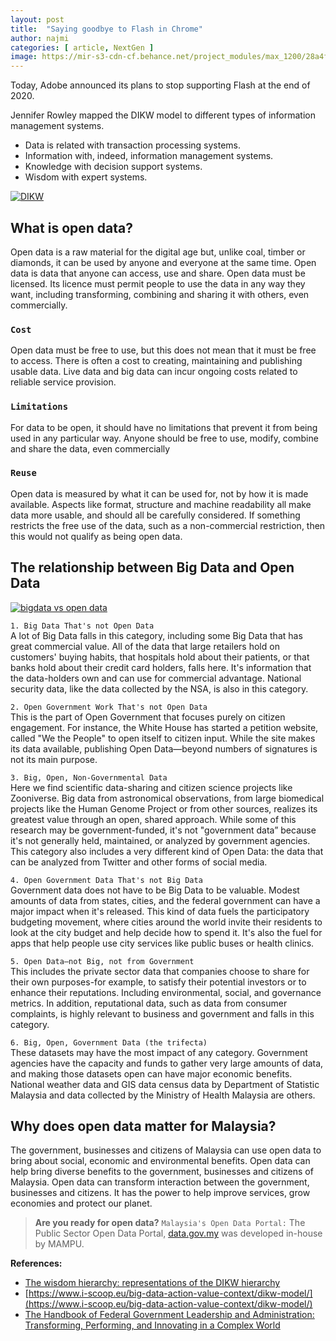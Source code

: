 ```yaml
---
layout: post
title:  "Saying goodbye to Flash in Chrome"
author: najmi
categories: [ article, NextGen ]
image: https://mir-s3-cdn-cf.behance.net/project_modules/max_1200/28a4f479141449.5dc5b5d990e05.jpg
---
```


Today, Adobe announced its plans to stop supporting Flash at the end of 2020.

Jennifer Rowley mapped the DIKW model to different types of information management systems.
* Data is related with transaction processing systems.
* Information with, indeed, information management systems.
* Knowledge with decision support systems.
* Wisdom with expert systems.

[![DIKW](https://40uu5c99f3a2ja7s7miveqgqu-wpengine.netdna-ssl.com/wp-content/uploads/2016/07/DIKW-through-the-eyes-of-IoT-company-AGT-as-mentioned-on-Electronics-360.gif)](#)

## What is open data?
Open data is a raw material for the digital age but, unlike coal, timber or diamonds, it can be used by anyone and everyone at the same time. Open data is data that anyone can access, use and share. Open data must be licensed. Its licence must permit people to use the data in any way they want, including transforming, combining and sharing it with others, even commercially. 

### `Cost`
Open data must be free to use, but this does not mean that it must be free to access. There is often a cost to creating, maintaining and publishing usable data. Live data and big data can incur ongoing costs related to reliable service provision.

### `Limitations`
For data to be open, it should have no limitations that prevent it from being used in any particular way. Anyone should be free to use, modify, combine and share the data, even commercially

### `Reuse`
Open data is measured by what it can be used for, not by how it is made available. Aspects like format, structure and machine readability all make data more usable, and should all be carefully considered. If something restricts the free use of the data, such as a non-commercial restriction, then this would not qualify as being open data.

## The relationship between Big Data and Open Data

[![bigdata vs open data](https://lh3.googleusercontent.com/-zIeBeLljY9c/Xly7BaeU3EI/AAAAAAAAAJs/VWUhc9qv2h8TO9lnYiIXGrJFa-HBN-bkQCK8BGAsYHg/s0/2020-03-01.jpg)](#)

`1. Big Data That's not Open Data` <br>
A lot of Big Data falls in this category, including some Big Data that has great commercial value. All of the data that large retailers hold on customers' buying habits, that hospitals hold about their patients, or that banks hold about their credit card holders, falls here. It's information that the data-holders own and can use for commercial advantage. National security data, like the data collected by the NSA, is also in this category.

`2. Open Government Work That's not Open Data`<br>
This is the part of Open Government that focuses purely on citizen engagement. For instance, the White House has started a petition website, called "We the People" to open itself to citizen input. While the site makes its data available, publishing Open Data—beyond numbers of signatures is not its main purpose. 

`3. Big, Open, Non-Governmental Data`<br>
Here we find scientific data-sharing and citizen science projects like Zooniverse. Big data from astronomical observations, from large biomedical projects like the Human Genome Project or from other sources, realizes its greatest value through an open, shared approach. While some of this research may be government-funded, it's not "government data” because it's not generally held, maintained, or analyzed by government agencies. This category also includes a very different kind of Open Data: the data that can be analyzed from Twitter and other forms of social media. 

`4. Open Government Data That's not Big Data` <br>
Government data does not have to be Big Data to be valuable. Modest amounts of data from states, cities, and the federal government can have a major impact when it's released. This kind of data fuels the participatory budgeting movement, where cities around the world invite their residents to look at the city budget and help decide how to spend it. It's also the fuel for apps that help people use city services like public buses or health clinics. 

`5. Open Data—not Big, not from Government`<br>
This includes the private sector data that companies choose to share for their own purposes-for example, to satisfy their potential investors or to enhance their reputations. Including environmental, social, and governance metrics. In addition, reputational data, such as data from consumer complaints, is highly relevant to business and government and falls in this category. 

`6. Big, Open, Government Data (the trifecta)` <br>
These datasets may have the most impact of any category. Government agencies have the capacity and funds to gather very large amounts of data, and making those datasets open can have major economic benefits. National weather data and GIS data census data by Department of Statistic Malaysia and data collected by the Ministry of Health Malaysia are others.

## Why does open data matter for Malaysia? <br>
The government, businesses and citizens of Malaysia can use open data to bring about social, economic and environmental benefits. Open data can help bring diverse benefits to the government, businesses and citizens of Malaysia. Open data can transform interaction between the government, businesses and citizens. It has the power to help improve services, grow economies and protect our planet.


> **Are you ready for open data?**
    `Malaysia's Open Data Portal:` 
    The Public Sector Open Data Portal, [data.gov.my](http://www.data.gov.my/) was developed in-house by MAMPU.


**References:**
* [The wisdom hierarchy: representations of the DIKW hierarchy ](https://api.semanticscholar.org/CorpusID:17000089)
* [https://www.i-scoop.eu/big-data-action-value-context/dikw-model/](https://www.i-scoop.eu/big-data-action-value-context/dikw-model/)
* [The Handbook of Federal Government Leadership and Administration: Transforming, Performing, and Innovating in a Complex World](#)

